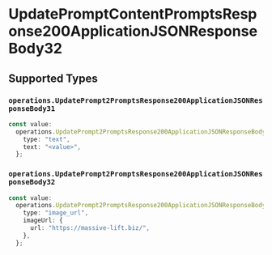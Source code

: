 # UpdatePromptContentPromptsResponse200ApplicationJSONResponseBody32


## Supported Types

### `operations.UpdatePrompt2PromptsResponse200ApplicationJSONResponseBody31`

```typescript
const value:
  operations.UpdatePrompt2PromptsResponse200ApplicationJSONResponseBody31 = {
    type: "text",
    text: "<value>",
  };
```

### `operations.UpdatePrompt2PromptsResponse200ApplicationJSONResponseBody32`

```typescript
const value:
  operations.UpdatePrompt2PromptsResponse200ApplicationJSONResponseBody32 = {
    type: "image_url",
    imageUrl: {
      url: "https://massive-lift.biz/",
    },
  };
```

